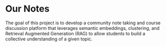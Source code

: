 # Our Notes

The goal of this project is to develop a community note taking and course discussion platform that leverages semantic embeddings, clustering, and Retrieval Augmented Generation (RAG) to allow students to build a collective understanding of a given topic.
